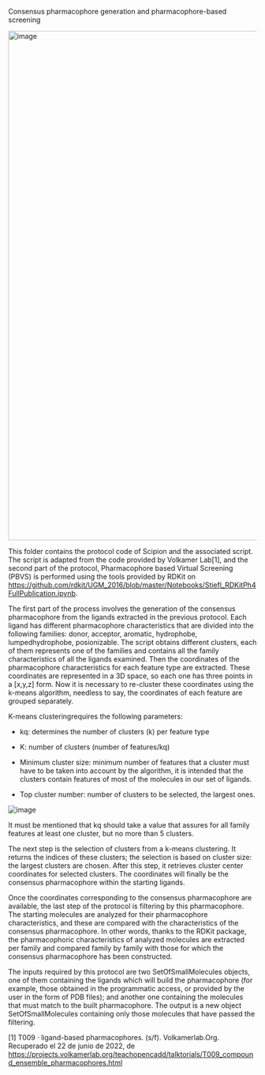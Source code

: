 Consensus pharmacophore generation and pharmacophore-based screening


<img width="1031" alt="image" src="https://user-images.githubusercontent.com/83068588/175160330-6bda04bb-8b71-4f21-bfbc-f84b5527c61e.png">

This folder contains the protocol code of Scipion and the associated script. The script is adapted from the code provided by Volkamer Lab[1], and the second part of the protocol, Pharmacophore based Virtual Screening (PBVS) is performed using the tools provided by RDKit on https://github.com/rdkit/UGM_2016/blob/master/Notebooks/Stiefl_RDKitPh4FullPublication.ipynb.

The first part of the process involves the generation of the consensus pharmacophore from the ligands extracted in the previous protocol. 
Each ligand has different pharmacophore characteristics that are divided into the following families: donor, acceptor, aromatic, hydrophobe, lumpedhydrophobe, posionizable. 
The script obtains different clusters, each of them represents one of the families and contains all the family characteristics of all the ligands examined.
Then the coordinates of the pharmacophore characteristics for each feature type are extracted. These coordinates are represented in a 3D space, so each one has three points in a [x,y,z] form. 
Now it is necessary to re-cluster these coordinates using the k-means algorithm, needless to say, the coordinates of each feature are grouped separately. 

K-means clusteringrequires the following parameters:
-	kq: determines the number of clusters (k) per feature type

-	K: number of clusters (number of features/kq)

-	Minimum cluster size: minimum number of features that a cluster must have to be taken into account by the algorithm, it is intended that the clusters contain features of most of the molecules in our set of ligands. 

-	Top cluster number: number of clusters to be selected, the largest ones.

![image](https://user-images.githubusercontent.com/83068588/175160182-88de5f21-0e98-4c4b-918a-f6d906e8215d.png)


It must be mentioned that kq should take a value that assures for all family features at least one cluster, but no more than 5 clusters.

The next step is the selection of clusters from a k-means clustering. It returns the indices of these clusters; the selection is based on cluster size: the largest clusters are chosen. 
After this step, it retrieves cluster center coordinates for selected clusters. The coordinates will finally be the consensus pharmacophore within the starting ligands.

Once the coordinates corresponding to the consensus pharmacophore are available, the last step of the protocol is filtering by this pharmacophore.
The starting molecules are analyzed for their pharmacophore characteristics, and these are compared with the characteristics of the consensus pharmacophore. In other words, thanks to the RDKit package, the pharmacophoric characteristics of analyzed molecules are extracted per family and compared family by family with those for which the consensus pharmacophore has been constructed.


The inputs required by this protocol are two SetOfSmallMolecules objects, one of them containing the ligands which will build the pharmacophore (for example, those obtained in the programmatic access, or provided by the user in the form of PDB files); and another one containing the molecules that must match to the built pharmacophore. The output is a new object SetOfSmallMolecules containing only those molecules that have passed the filtering.



[1] T009 · ligand-based pharmacophores. (s/f). Volkamerlab.Org. Recuperado el 22 de junio de 2022, de https://projects.volkamerlab.org/teachopencadd/talktorials/T009_compound_ensemble_pharmacophores.html

